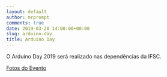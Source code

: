 ```yaml
---
layout: default
author: mrprompt
comments: true
date: 2019-03-20 14:00:00+00:00
slug: arduino-day
title: Arduino Day
---
```


O Arduino Day 2019 será realizado nas dependências da IFSC.


[Fotos do Evento](https://www.facebook.com/pg/ArduinoSC/photos/?tab=album&album_id=2442785685993225)
